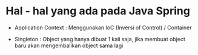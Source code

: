 # Hal - hal yang ada pada Java Spring

- Application Context
  : Menggunakan IoC (Inversi of Control) / Container

- Singleton
  : Object yang hanya dibuat 1 kali saja, jika membuat object baru akan mengembalikan object sama lagi
